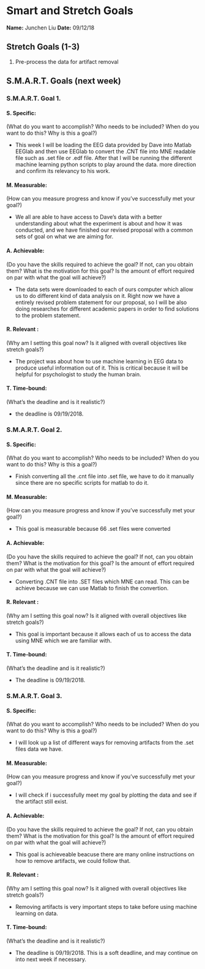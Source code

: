 # Smart and Stretch Goals

**Name:** Junchen Liu
**Date:** 09/12/18

## Stretch Goals (1-3)

1. Pre-process the data for artifact removal


## S.M.A.R.T. Goals (next week)
### S.M.A.R.T. Goal 1.

#### S. Specific: 
(What do you want to accomplish? Who needs to be included? When do you want to do this? Why is this a goal?)
* This week I will be loading the EEG data provided by Dave into Matlab EEGlab and then use EEGlab to convert the .CNT file into MNE readable file such as .set file or .edf file. After that I will be running the different machine learning python scripts to play around the data. more direction and confirm its relevancy to his work. 

#### M. Measurable: 
(How can you measure progress and know if you’ve successfully met your goal?)
* We all are able to have access to Dave’s data with a better understanding about what the experiment is about and how it was conducted, and we have finished our revised proposal with a common sets of goal on what we are aiming for.

#### A. Achievable: 
(Do you have the skills required to achieve the goal? If not, can you obtain them? What is the motivation for this goal? Is the amount of effort required on par with what the goal will achieve?)
* The data sets were downloaded to each of ours computer which allow us to do different kind of data analysis on it. Right now we have a entirely revised problem statement for our proposal, so I will be also doing researches for different academic papers in order to find solutions to the problem statement.
#### R. Relevant :
(Why am I setting this goal now? Is it aligned with overall objectives like stretch goals?)
* The project was about how to use machine learning in EEG data to produce useful information out of it. This is critical because it will be helpful for psychologist to study the human brain.

#### T. Time-bound: 
(What’s the deadline and is it realistic?)
* the deadline is 09/19/2018. 

### S.M.A.R.T. Goal 2.

#### S. Specific: 
(What do you want to accomplish? Who needs to be included? When do you want to do this? Why is this a goal?)
*  Finish converting all the .cnt file into .set file, we have to do it manually since there are no specific scripts for matlab to do it.

#### M. Measurable: 
(How can you measure progress and know if you’ve successfully met your goal?)
* This goal is measurable because 66 .set files were converted

#### A. Achievable: 
(Do you have the skills required to achieve the goal? If not, can you obtain them? What is the motivation for this goal? Is the amount of effort required on par with what the goal will achieve?)
* Converting .CNT file into .SET files which MNE can read. This can be achieve because we can use Matlab to finish the convertion.
#### R. Relevant :
(Why am I setting this goal now? Is it aligned with overall objectives like stretch goals?)
* This goal is important because it allows each of us to access the data using MNE which we are familiar with. 

#### T. Time-bound: 
(What’s the deadline and is it realistic?)
* The deadline is 09/19/2018.  

### S.M.A.R.T. Goal 3.

#### S. Specific: 
(What do you want to accomplish? Who needs to be included? When do you want to do this? Why is this a goal?)
* I will look up a list of different ways for removing artifacts from the .set files data we have.
#### M. Measurable: 
(How can you measure progress and know if you’ve successfully met your goal?)
* I will check if i successfully meet my goal by plotting the data and see if the artifact still exist.

#### A. Achievable: 
(Do you have the skills required to achieve the goal? If not, can you obtain them? What is the motivation for this goal? Is the amount of effort required on par with what the goal will achieve?)
* This goal is achieveable beacuse there are many online instructions on how to remove artifacts, we could follow that.

#### R. Relevant :
(Why am I setting this goal now? Is it aligned with overall objectives like stretch goals?)
* Removing artifacts is very important steps to take before using machine learning on data.

#### T. Time-bound: 
(What’s the deadline and is it realistic?)
* The deadline is 09/19/2018. This is a soft deadline, and may continue on into next week if necessary. 


